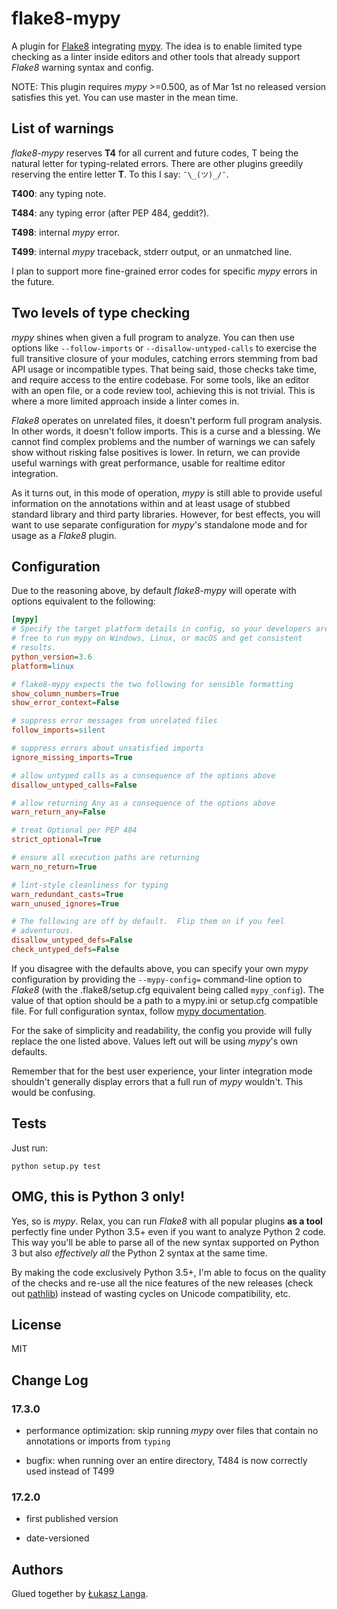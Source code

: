 # flake8-mypy

A plugin for [Flake8](http://flake8.pycqa.org/) integrating
[mypy](http://mypy-lang.org/). The idea is to enable limited type
checking as a linter inside editors and other tools that already support
*Flake8* warning syntax and config.

NOTE: This plugin requires *mypy* >=0.500, as of Mar 1st no released
version satisfies this yet.  You can use master in the mean time.


## List of warnings

*flake8-mypy* reserves **T4** for all current and future codes, T being
the natural letter for typing-related errors.  There are other plugins
greedily reserving the entire letter **T**.  To this I say: `¯\_(ツ)_/¯`.

**T400**: any typing note.

**T484**: any typing error (after PEP 484, geddit?).

**T498**: internal *mypy* error.

**T499**: internal *mypy* traceback, stderr output, or an unmatched line.

I plan to support more fine-grained error codes for specific *mypy*
errors in the future.


## Two levels of type checking

*mypy* shines when given a full program to analyze.  You can then use
options like `--follow-imports` or `--disallow-untyped-calls` to
exercise the full transitive closure of your modules, catching errors
stemming from bad API usage or incompatible types.  That being said,
those checks take time, and require access to the entire codebase.  For
some tools, like an editor with an open file, or a code review tool,
achieving this is not trivial.  This is where a more limited approach
inside a linter comes in.

*Flake8* operates on unrelated files, it doesn't perform full program
analysis.  In other words, it doesn't follow imports.  This is a curse
and a blessing.  We cannot find complex problems and the number of
warnings we can safely show without risking false positives is lower.
In return, we can provide useful warnings with great performance, usable
for realtime editor integration.

As it turns out, in this mode of operation, *mypy* is still able to
provide useful information on the annotations within and at least usage
of stubbed standard library and third party libraries.  However, for
best effects, you will want to use separate configuration for *mypy*'s
standalone mode and for usage as a *Flake8* plugin.


## Configuration

Due to the reasoning above, by default *flake8-mypy* will operate with
options equivalent to the following:

```ini
[mypy]
# Specify the target platform details in config, so your developers are
# free to run mypy on Windows, Linux, or macOS and get consistent
# results.
python_version=3.6
platform=linux

# flake8-mypy expects the two following for sensible formatting
show_column_numbers=True
show_error_context=False

# suppress error messages from unrelated files
follow_imports=silent

# suppress errors about unsatisfied imports
ignore_missing_imports=True

# allow untyped calls as a consequence of the options above
disallow_untyped_calls=False

# allow returning Any as a consequence of the options above
warn_return_any=False

# treat Optional per PEP 484
strict_optional=True

# ensure all execution paths are returning
warn_no_return=True

# lint-style cleanliness for typing
warn_redundant_casts=True
warn_unused_ignores=True

# The following are off by default.  Flip them on if you feel
# adventurous.
disallow_untyped_defs=False
check_untyped_defs=False
```

If you disagree with the defaults above, you can specify your own *mypy*
configuration by providing the `--mypy-config=` command-line option to
*Flake8* (with the .flake8/setup.cfg equivalent being called
`mypy_config`). The value of that option should be a path to a mypy.ini
or setup.cfg compatible file.  For full configuration syntax, follow
[mypy documentation](http://mypy.readthedocs.io/en/latest/config_file.html).

For the sake of simplicity and readability, the config you provide will
fully replace the one listed above.  Values left out will be using
*mypy*'s own defaults.

Remember that for the best user experience, your linter integration mode
shouldn't generally display errors that a full run of *mypy* wouldn't.
This would be confusing.


## Tests

Just run:

```
python setup.py test
```

## OMG, this is Python 3 only!

Yes, so is *mypy*.  Relax, you can run *Flake8* with all popular plugins
**as a tool** perfectly fine under Python 3.5+ even if you want to
analyze Python 2 code.  This way you'll be able to parse all of the new
syntax supported on Python 3 but also *effectively all* the Python 2
syntax at the same time.

By making the code exclusively Python 3.5+, I'm able to focus on the
quality of the checks and re-use all the nice features of the new
releases (check out [pathlib](docs.python.org/3/library/pathlib.html))
instead of wasting cycles on Unicode compatibility, etc.


## License

MIT


## Change Log

### 17.3.0

* performance optimization: skip running *mypy* over files that contain
  no annotations or imports from `typing`

* bugfix: when running over an entire directory, T484 is now correctly
  used instead of T499

### 17.2.0

* first published version

* date-versioned


## Authors

Glued together by [Łukasz Langa](mailto:lukasz@langa.pl).
